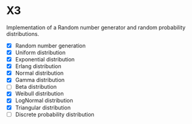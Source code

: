 # X3

Implementation of a Random number generator and random probability distributions.

- [X] Random number generation
- [X] Uniform distribution
- [X] Exponential distribution
- [X] Erlang distribution
- [X] Normal distribution
- [X] Gamma distribution
- [ ] Beta distribution
- [X] Weibull distribution
- [X] LogNormal distribution
- [X] Triangular distribution
- [ ] Discrete probability distribution
